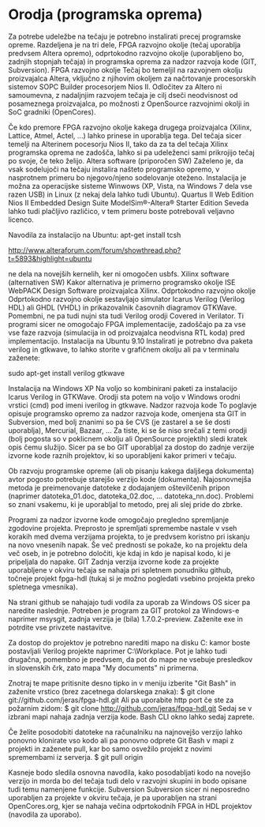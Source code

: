 # Orodja (programska oprema)

Za potrebe udeležbe na tečaju je potrebno instalirati precej programske opreme. Razdeljena je na tri dele, FPGA razvojno okolje (tečaj uporablja predvsem Altera opremo), odprtokodno razvojno okolje (uporabljeno bo, zadnjih stopnjah tečaja) in programska oprema za nadzor razvoja kode (GIT, Subversion).
FPGA razvojno okolje
Tečaj bo temeljil na razvojnem okolju proizvajalca Altera, vključno z njihovim okoljem za načrtovanje procesorskih sistemov SOPC Builder procesorjem Nios II.
Odločitev za Altero ni samoumevna, z nadaljnjim razvojem tečaja je cilj dseči neodvisnost od posameznega proizvajalca, po možnosti z OpenSource razvojnimi okolji in SoC gradniki (OpenCores).

Če kdo premore FPGA razvojno okolje kakega drugega proizvajalca (Xilinx, Lattice, Atmel, Actel, ...) lahko prinese in uporablja tega. Del tečaja sicer temelji na Alterinem pocesorju Nios II, tako da za ta del tečaja Xilinx programska oprema ne zadošča, lahko si pa udeleženci sami prikrojijo tečaj po svoje, če teko želijo.
Altera software (priporočen SW)
Zaželeno je, da vsak sodelujoči na tečaju instalira našteto programsko opremo, v nasprotnem primeru bo njegovo/njeno sodelovanje oteženo. Instalacija je možna za operacijske sisteme Winwows (XP, Vista, na Windows 7 dela vse razen USB) in Linux (z nekaj dela lahko tudi Ubuntu).
Quartus II Web Edition
Nios II Embedded Design Suite
ModelSim®-Altera® Starter Edition
Seveda lahko tudi plačljivo različico, v tem primeru boste potrebovali veljavno licenco.

Navodila za instalacijo na Ubuntu:
apt-get install tcsh

http://www.alteraforum.com/forum/showthread.php?t=5893&highlight=ubuntu

ne dela na novejših kernelih, ker ni omogočen usbfs.
Xilinx software (alternativen SW)
Kakor alternativa je primerno programsko okolje ISE WebPACK Design Software proizvajalca Xilinx.
Odprtokodno razvojno okolje
Odprtokodno razvojno okolje sestavljajo simulator Icarus Verilog (Verilog HDL) ali GHDL (VHDL) in prikazovalnik časovnih diagramov GTKWave. Pomembni, ne pa tudi nujni sta tudi Verilog orodji Covered in Verilator. Ti programi sicer ne omogočajo FPGA implementacije, zadoščajo pa za vse vse faze razvoja (simulacija in od proizvajalca neodvisna RTL koda) pred implementacijo.
Instalacija na Ubuntu 9.10
Instalirati je potrebno dva paketa verilog in gtkwave, to lahko storite v grafičnem okolju ali pa v terminalu zaženete:

sudo apt-get install verilog gtkwave

Instalacija na Windows XP
Na voljo so kombinirani paketi za instalacijo Icarus Verilog in GTKWave. Orodji sta potem na voljo v Windows orodni vrstici (cmd) pod imeni iverilog in gtkwave.
Nadzor razvoja kode
To poglavje opisuje programsko opremo za nadzor razvoja kode, omenjena sta GIT in Subversion, med bolj znanimi so pa še CVS (je zastarel a se še dosti uporablja), Mercurial, Bazaar, ... Za tiste, ki se še niso srečali z temi orodji (bolj pogosta so v poklicnem okolju ali OpenSource projektih) sledi kratek opis čemu služijo. Sicer pa se bo GIT uporabljal za dostop do zadnje verzije izvorne kode raznih projektov, ki so uporabljeni kakor primeri v tečaju.

Ob razvoju programske opreme (ali ob pisanju kakega daljšega dokumenta) avtor pogosto potrebuje starejšo verzijo kode (dokumenta). Najosnovnejša metoda je preimenovanje datoteke z dodajanjem oštevilčenih pripon (naprimer datoteka_01.doc, datoteka_02.doc, ... datoteka_nn.doc). Problemi so znani vsakemu, ki je uporabljal to metodo, prej ali slej pride do zbrke.

Programi za nadzor izvorne kode omogočajo pregledno spremljanje zgodovine projekta. Preprosto je spremljati spremembe nastale v vseh korakih med dvema verzijama projekta, to je predvsem koristno pri iskanju na novo vnesenih napak. Še več prednosti se pokaže, ko na projektu dela več oseb, in je potrebno določiti, kje kdaj in kdo je napisal kodo, ki je pripeljala do napake.
GIT
Zadnja verzija izvorne kode za projekte uporabljene v okviru tečaja se nahaja pri spletnem ponudniku github, točneje projekt fpga-hdl (tukaj si je možno pogledati vsebino projekta preko spletnega vmesnika).

Na strani github se nahajajo tudi vodila za uporab za Windows OS sicer pa naredite naslednje. Potreben je program za GIT protokol za Windows-e naprimer msysgit, zadnja verzija je (bila) 1.7.0.2-preview. Zaženite exe in potrdite vse privzete nastavitve.

Za dostop do projektov je potrebno narediti mapo na disku C: kamor boste postavljali Verilog projekte naprimer C:\Workplace. Pot je lahko tudi drugačna, pomembno je predvsem, da pot do mape ne vsebuje presledkov in slovenskih črk, zato mapa "My documents" ni primerna.

Znotraj te mape pritisnite desno tipko in v meniju izberite "Git Bash" in zaženite vrstico (brez zacetnega dolarskega znaka):
$ git clone git://github.com/jeras/fpga-hdl.git
Ali pa uporabite http port če ste za požarnim zidom:
$ git clone http://github.com/jeras/fpga-hdl.git
Sedaj se v izbrani mapi nahaja zadnja verzija kode. Bash CLI okno lahko sedaj zaprete.

Če želite posodobiti datoteke na računalniku na najnovejšo verzijo lahko ponovno klonirate vso kodo ali pa ponovno odprete Git Bash v mapi z projekti in zaženete pull, kar bo samo osvežilo projekt z novimi spremembami iz serverja.
$ git pull origin

Kasneje bodo sledila osnovna navodila, kako posodabljati kodo na novejšo verzijo in morda bo del tečaja tudi delo v razvojni skupini in bodo opisane tudi temu namenjene funkcije.
Subversion
Subversion sicer ni neposredno uporabljen za projekte v okviru tečaja, je pa uporabljen na strani OpenCores.org, kjer se nahaja večina odprtokodnih FPGA in HDL projektov (navodila za uporabo).
